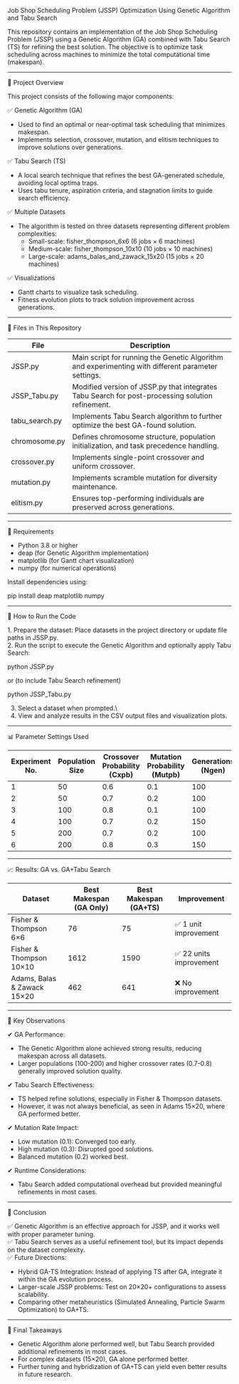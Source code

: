 Job Shop Scheduling Problem (JSSP) Optimization Using Genetic Algorithm and Tabu Search

This repository contains an implementation of the Job Shop Scheduling Problem (JSSP) using a Genetic Algorithm (GA) combined with Tabu Search (TS) for refining the best solution. The objective is to optimize task scheduling across machines to minimize the total computational time (makespan).

---

 📌 Project Overview

This project consists of the following major components:

✅ Genetic Algorithm (GA)

- Used to find an optimal or near-optimal task scheduling that minimizes makespan.
- Implements selection, crossover, mutation, and elitism techniques to improve solutions over generations.

✅ Tabu Search (TS)

- A local search technique that refines the best GA-generated schedule, avoiding local optima traps.
- Uses tabu tenure, aspiration criteria, and stagnation limits to guide search efficiency.

✅ Multiple Datasets

- The algorithm is tested on three datasets representing different problem complexities:
  - Small-scale: fisher_thompson_6x6 (6 jobs × 6 machines)
  - Medium-scale: fisher_thompson_10x10 (10 jobs × 10 machines)
  - Large-scale: adams_balas_and_zawack_15x20 (15 jobs × 20 machines)

✅ Visualizations

- Gantt charts to visualize task scheduling.
- Fitness evolution plots to track solution improvement across generations.

---

 📂 Files in This Repository

| File                 | Description                                                                                            |
| ------------------------ | ---------------------------------------------------------------------------------------------------------- |
| JSSP.py                | Main script for running the Genetic Algorithm and experimenting with different parameter settings. |
| JSSP_Tabu.py           | Modified version of JSSP.py that integrates Tabu Search for post-processing solution refinement.     |
| tabu_search.py         | Implements Tabu Search algorithm to further optimize the best GA-found solution.                       |
| chromosome.py          | Defines chromosome structure, population initialization, and task precedence handling.         |
| crossover.py           | Implements single-point crossover and uniform crossover.                                           |
| mutation.py            | Implements scramble mutation for diversity maintenance.                                            |
| elitism.py             | Ensures top-performing individuals are preserved across generations.                                   |

---

 📌 Requirements

- Python 3.8 or higher
- deap (for Genetic Algorithm implementation)
- matplotlib (for Gantt chart visualization)
- numpy (for numerical operations)

Install dependencies using:

pip install deap matplotlib numpy


---

 🚀 How to Run the Code

1️. Prepare the dataset: Place datasets in the project directory or update file paths in JSSP.py.\
2️. Run the script to execute the Genetic Algorithm and optionally apply Tabu Search:


python JSSP.py

or (to include Tabu Search refinement)

python JSSP_Tabu.py


3. Select a dataset when prompted.\
4. View and analyze results in the CSV output files and visualization plots.

---

 📊 Parameter Settings Used

| Experiment No. | Population Size | Crossover Probability (Cxpb) | Mutation Probability (Mutpb) | Generations (Ngen) |
| ------------------ | ------------------- | -------------------------------- | -------------------------------- | ---------------------- |
| 1                  | 50                  | 0.6                              | 0.1                              | 100                    |
| 2                  | 50                  | 0.7                              | 0.2                              | 100                    |
| 3                  | 100                 | 0.8                              | 0.1                              | 100                    |
| 4                  | 100                 | 0.7                              | 0.2                              | 150                    |
| 5                  | 200                 | 0.7                              | 0.2                              | 100                    |
| 6                  | 200                 | 0.8                              | 0.3                              | 150                    |

---

 📈 Results: GA vs. GA+Tabu Search

| Dataset                     | Best Makespan (GA Only) | Best Makespan (GA+TS) | Improvement            |
| ------------------------------- | --------------------------- | ------------------------- | -------------------------- |
| Fisher & Thompson 6×6       | 76                      | 75                    | ✅ 1 unit improvement   |
| Fisher & Thompson 10×10     | 1612                    | 1590                  | ✅ 22 units improvement |
| Adams, Balas & Zawack 15×20 | 462                     | 641                   | ❌ No improvement       |

---

 📌 Key Observations

✔ GA Performance:

- The Genetic Algorithm alone achieved strong results, reducing makespan across all datasets.
- Larger populations (100-200) and higher crossover rates (0.7-0.8) generally improved solution quality.

✔ Tabu Search Effectiveness:

- TS helped refine solutions, especially in Fisher & Thompson datasets.
- However, it was not always beneficial, as seen in Adams 15×20, where GA performed better.

✔ Mutation Rate Impact:

- Low mutation (0.1): Converged too early.
- High mutation (0.3): Disrupted good solutions.
- Balanced mutation (0.2) worked best.

✔ Runtime Considerations:

- Tabu Search added computational overhead but provided meaningful refinements in most cases.

---

 📌 Conclusion

✅ Genetic Algorithm is an effective approach for JSSP, and it works well with proper parameter tuning.\
✅ Tabu Search serves as a useful refinement tool, but its impact depends on the dataset complexity.\
✅ Future Directions:

- Hybrid GA-TS Integration: Instead of applying TS after GA, integrate it within the GA evolution process.
- Larger-scale JSSP problems: Test on 20×20+ configurations to assess scalability.
- Comparing other metaheuristics (Simulated Annealing, Particle Swarm Optimization) to GA+TS.

---

 📌 Final Takeaways

- Genetic Algorithm alone performed well, but Tabu Search provided additional refinements in most cases.
- For complex datasets (15×20), GA alone performed better.
- Further tuning and hybridization of GA+TS can yield even better results in future research.

